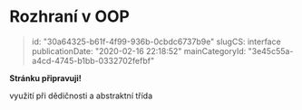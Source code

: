 Rozhraní v OOP
==============

> id: "30a64325-b61f-4f99-936b-0cbdc6737b9e"
> slugCS: interface
> publicationDate: "2020-02-16 22:18:52"
> mainCategoryId: "3e45c55a-a4cd-4745-b1bb-0332702fefbf"

**Stránku připravuji!**

využití při dědičnosti a abstraktní třída
